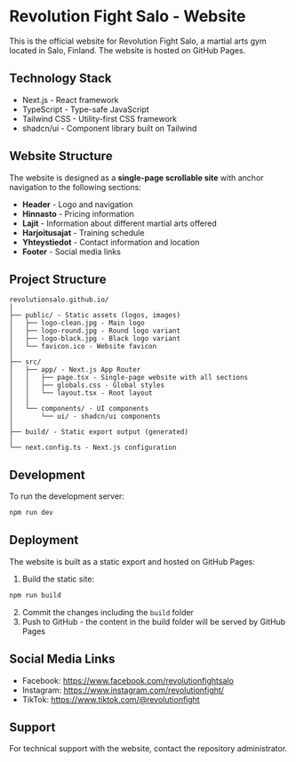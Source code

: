 # Revolution Fight Salo - Website

This is the official website for Revolution Fight Salo, a martial arts gym located in Salo, Finland. The website is hosted on GitHub Pages.

## Technology Stack

- Next.js - React framework
- TypeScript - Type-safe JavaScript
- Tailwind CSS - Utility-first CSS framework
- shadcn/ui - Component library built on Tailwind

## Website Structure

The website is designed as a **single-page scrollable site** with anchor navigation to the following sections:

- **Header** - Logo and navigation
- **Hinnasto** - Pricing information
- **Lajit** - Information about different martial arts offered
- **Harjoitusajat** - Training schedule
- **Yhteystiedot** - Contact information and location
- **Footer** - Social media links

## Project Structure

```
revolutionsalo.github.io/
│
├── public/ - Static assets (logos, images)
│   ├── logo-clean.jpg - Main logo
│   ├── logo-round.jpg - Round logo variant
│   ├── logo-black.jpg - Black logo variant
│   └── favicon.ico - Website favicon
│
├── src/
│   ├── app/ - Next.js App Router
│   │   ├── page.tsx - Single-page website with all sections
│   │   ├── globals.css - Global styles
│   │   └── layout.tsx - Root layout
│   │
│   └── components/ - UI components
│       └── ui/ - shadcn/ui components
│
├── build/ - Static export output (generated)
│
└── next.config.ts - Next.js configuration
```

## Development

To run the development server:

```bash
npm run dev
```

## Deployment

The website is built as a static export and hosted on GitHub Pages:

1. Build the static site:
```bash
npm run build
```

2. Commit the changes including the `build` folder
3. Push to GitHub - the content in the build folder will be served by GitHub Pages

## Social Media Links

- Facebook: https://www.facebook.com/revolutionfightsalo
- Instagram: https://www.instagram.com/revolutionfight/
- TikTok: https://www.tiktok.com/@revolutionfight

## Support

For technical support with the website, contact the repository administrator.
